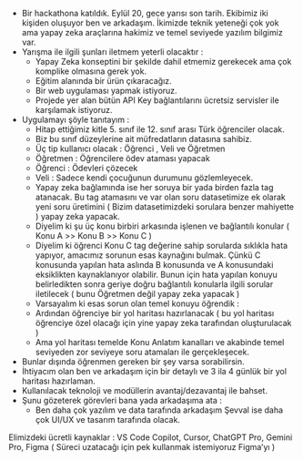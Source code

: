 
- Bir hackathona katıldık. Eylül 20, gece yarısı son tarih. Ekibimiz iki kişiden oluşuyor ben ve arkadaşım. İkimizde teknik yeteneği çok yok ama yapay zeka araçlarına hakimiz ve temel seviyede yazılım bilgimiz var. 
- Yarışma ile ilgili şunları iletmem yeterli olacaktır : 
  - Yapay Zeka konseptini bir şekilde dahil etmemiz gerekecek ama çok komplike olmasına gerek yok.
  - Eğitim alanında bir ürün çıkaracağız.
  - Bir web uygulaması yapmak istiyoruz.
  - Projede yer alan bütün API Key bağlantılarını ücretsiz servisler ile karşılamak istiyoruz.
- Uygulamayı şöyle tanıtayım :
  - Hitap ettiğimiz kitle 5. sınıf ile 12. sınıf arası Türk öğrenciler olacak.
  - Biz bu sınıf düzeylerine ait müfredatların datasına sahibiz.
  - Üç tip kullanıcı olacak : Öğrenci , Veli ve Öğretmen
  - Öğretmen : Öğrencilere ödev ataması yapacak
  - Öğrenci : Ödevleri çözecek
  - Veli : Sadece kendi çocuğunun durumunu gözlemleyecek.
  - Yapay zeka bağlamında ise her soruya bir yada birden fazla tag atanacak. Bu tag atamasını ve var olan soru datasetimize ek olarak yeni soru üretimini ( Bizim datasetimizdeki sorulara benzer mahiyette ) yapay zeka yapacak.
  - Diyelim ki şu üç konu birbiri arkasında işlenen ve bağlantılı konular ( Konu A >> Konu B >> Konu C )
  - Diyelim ki öğrenci Konu C tag değerine sahip sorularda sıklıkla hata yapıyor, amacımız sorunun esas kaynağını bulmak. Çünkü C konusunda yapılan hata aslında B konusunda ve A konusundaki eksiklikten kaynaklanıyor olabilir. Bunun için hata yapılan konuyu belirledikten sonra geriye doğru bağlantılı konularla ilgili sorular iletilecek ( bunu Öğretmen değil yapay zeka yapacak )
  - Varsayalım ki esas sorun olan temel konuyu öğrendik :
  - Ardından öğrenciye bir yol haritası hazırlanacak ( bu yol haritası öğrenciye özel olacağı için yine yapay zeka tarafından oluşturulacak ) 
  - Ama yol haritası temelde Konu Anlatım kanalları ve akabinde temel seviyeden zor seviyeye soru atamaları ile gerçekleşecek.
- Bunlar dışında öğrenmen gereken bir şey varsa sorabilirsin.
- İhtiyacım olan ben ve arkadaşım için bir detaylı ve 3 ila 4 günlük bir yol haritası hazırlaman.
- Kullanılacak teknoloji ve modüllerin avantaj/dezavantaj ile bahset.
- Şunu gözeterek görevleri bana yada arkadaşıma ata : 
  - Ben daha çok yazılım ve data tarafında arkadaşım Şevval ise daha çok UI/UX ve tasarım tarafında olacak. 

Elimizdeki ücretli kaynaklar : VS Code Copilot, Cursor, ChatGPT Pro, Gemini Pro, Figma ( Süreci uzatacağı için pek kullanmak istemiyoruz Figma’yı )

